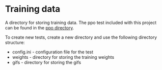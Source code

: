 # Training data

A directory for storing training data. The ppo test included with this project
can be found in the [ppo directory](./ppo).

To create new tests, create a new directory and use the following directory
structure:
- config.ini - configuration file for the test
- weights - directory for storing the training weights
- gifs - directory for storing the gifs
